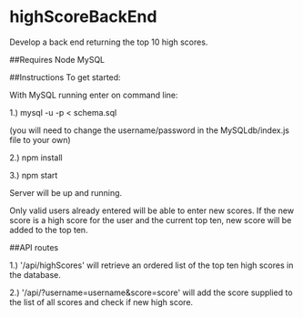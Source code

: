 # highScoreBackEnd
Develop a back end returning the top 10 high scores.

##Requires
Node
MySQL

##Instructions
To get started:

With MySQL running enter on command line: 

1.) mysql -u <your username> -p < schema.sql

(you will need to change the username/password in the MySQLdb/index.js file to your own)

2.) npm install

3.) npm start

Server will be up and running. 

Only valid users already entered will be able to enter new scores.
If the new score is a high score for the user and the current top ten, new score will be added to the top ten.

##API routes

1.) '/api/highScores' will retrieve an ordered list of the top ten high scores in the database.

2.) '/api/?username=username&score=score' will add the score supplied to the list of all scores and check if new high score.


